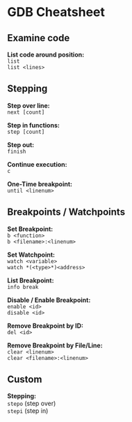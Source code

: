 # GDB Cheatsheet

## Examine code

**List code around position:**<br>
`list`<br>
`list <lines>`

## Stepping

**Step over line:**<br>
`next [count]`

**Step in functions:**<br>
`step [count]`

**Step out:**<br>
`finish`

**Continue execution:**<br>
`c`

**One-Time breakpoint:**<br>
`until <linenum>`

## Breakpoints / Watchpoints

**Set Breakpoint:**<br>
`b <function>`<br>
`b <filename>:<linenum>`

**Set Watchpoint:**<br>
`watch <variable>`<br>
`watch *(<type>*)<address>`

**List Breakpoint:**<br>
`info break`

**Disable / Enable Breakpoint:**<br>
`enable <id>`<br>
`disable <id>`

**Remove Breakpoint by ID:**<br>
`del <id>`

**Remove Breakpoint by File/Line:**<br>
`clear <linenum>`<br>
`clear <filename>:<linenum>`


## Custom

**Stepping:**<br>
`stepo` (step over)<br>
`stepi` (step in)
